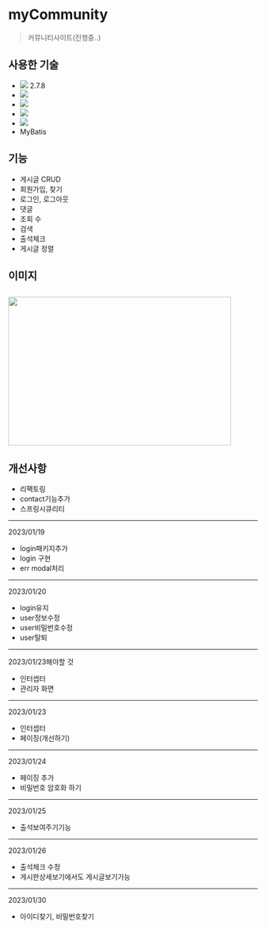 # myCommunity
> 커뮤니티사이트(진행중..)
## 사용한 기술
- <img src="https://img.shields.io/badge/SpringBoot-6DB33F?style=flat-square&logo=springboot&logoColor=white"/> 2.7.8
- <img src="https://img.shields.io/badge/Gradle-02303A?style=flat-square&logo=gradle&logoColor=white"/>
- <img src="https://img.shields.io/badge/Thymeleaf-005F0F?style=flat-square&logo=thymeleaf&logoColor=white"/>
- <img src="https://img.shields.io/badge/Bootstrap-7952B3?style=flat-square&logo=bootstrap&logoColor=white"/>
- <img src="https://img.shields.io/badge/Jquery-0769AD?style=flat-square&logo=jquery&logoColor=white"/>
- MyBatis
## 기능
- 게시글 CRUD
- 회원가입, 찾기
- 로그인, 로그아웃
- 댓글
- 조회 수
- 검색
- 출석체크
- 게시글 정렬
## 이미지
<img src="https://user-images.githubusercontent.com/80504740/215631202-30d5ae47-8c22-4c8b-98c0-6459ab340a1d.png" width="450px" height="300px"></img>
---
## 개선사항
- 리팩토링
- contact기능추가
- 스프링시큐리티
---
2023/01/19
- login패키지추가
- login 구현
- err modal처리
---
2023/01/20
- login유지
- user정보수정
- user비밀번호수정
- user탈퇴
---
2023/01/23해야할 것
- 인터셉터
- 관리자 화면
---
2023/01/23
- 인터셉터
- 페이징(개선하기)
---
2023/01/24
- 페이징 추가
- 비밀번호 암호화 하기
---
2023/01/25
- 출석보여주기기능
---
2023/01/26
- 출석체크 수정
- 게시판상세보기에서도 게시글보기가능
---
2023/01/30
- 아이디찾기, 비밀번호찾기

